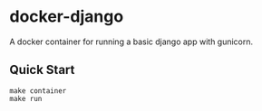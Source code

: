 docker-django
===

A docker container for running a basic django app with gunicorn.


Quick Start
-----------

```
make container
make run
```

